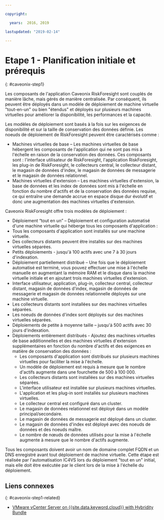 ```yaml
---

copyright:

  years:  2016, 2019

lastupdated: "2019-02-14"

---
```


# Etape 1 - Planification initiale et prérequis
{: #caveonix-step1}

Les composants de l'application Caveonix RiskForesight sont couplés de manière lâche, mais gérés de manière centralisée. Par conséquent, ils peuvent être déployés dans un modèle de déploiement de machine virtuelle "tout-en-un" ou bien "étendus" et déployés sur plusieurs machines virtuelles pour améliorer la disponibilité, les performances et la capacité.

Les modèles de déploiement sont basés à la fois sur les exigences de disponibilité et sur la taille de conservation des données définie. Les noeuds de déploiement de RiskForesight peuvent être caractérisés comme :

-	Machines virtuelles de base – Les machines virtuelles de base hébergent les composants de l'application qui ne sont pas mis à l'échelle en raison de la conservation des données. Ces composants sont : l'interface utilisateur de RiskForesight, l'application RiskForesight, les plug-in de RiskForesight, le collecteurs central, le collecteur distant, le magasin de données d'index, le magasin de données de messagerie et le magasin de données relationnel.
-	Machines virtuelles d'extension – Les machines virtuelles d'extension, la base de données et les index de données sont mis à l'échelle en fonction du nombre d'actifs et de la conservation des données requise, ce qui entraîne une demande accrue en espace disque dur évolutif et donc une augmentation des machines virtuelles d'extension.

Caveonix RiskForesight offre trois modèles de déploiement :

-	Déploiement “tout en un” – Déploiement et configuration automatisé d'une machine virtuelle qui héberge tous les composants d'application :
  - Tous les composants d'application sont installés sur une machine virtuelle.
  - Des collecteurs distants peuvent être installés sur des machines virtuelles séparées.
  - Petits déploiements - jusqu'à 100 actifs avec une 7 à 30 jours d'indexation.
-	Déploiement partiellement distribué – Une fois que le déploiement automatisé est terminé, vous pouvez effectuer une mise à l'échelle manuelle en augmentant la mémoire RAM et le disque dans la machine virtuelle initiale et en ajoutant trois machines virtuelles d'extension.
  - Interface utilisateur, application, plug-in, collecteur central, collecteur distant, magasin de données d'index, magasin de données de messagerie et magasin de données relationnelle déployés sur une machine virtuelle.
  - Les collecteurs distants sont installées sur des machines virtuelles séparées.
  -	Les noeuds de données d'index sont déployés sur des machines virtuelles séparées.
  -	Déploiements de petite à moyenne taille – jusqu'à 500 actifs avec 30 jours d'indexation.
- Déploiements entièrement distribués - Ajoutez des machines virtuelles de base additionnelles et des machines virtuelles d'extension supplémentaires en fonction du nombre d'actifs et des exigences en matière de conservation des données :
  - Les composants d'application sont distribués sur plusieurs machines virtuelles pour faciliter la mise à l'échelle.
  -	Un modèle de déploiement est requis à mesure que le nombre d'actifs augmente dans une fourchette de 500 à 100 000.
  -	Les collecteurs distants sont installées sur des machines virtuelles séparées.
  -	L'interface utilisateur est installée sur plusieurs machines virtuelles.
  -	L'application et les plug-in sont installés sur plusieurs machines virtuelles.
  -	Le collecteur central est configuré dans un cluster.
  -	Le magasin de données relationnel est déployé dans un modèle principal/secondaire.
  -	Le magasin de données de messagerie est déployé dans un cluster.
  -	Le magasin de données d'index est déployé avec des noeuds de données et des noeuds maître.
  -	Le nombre de nœuds de données utilisés pour la mise à l'échelle augmente à mesure que le nombre d'actifs augmente.

Tous les composants doivent avoir un nom de domaine complet FQDN et un DNS enregistré avant tout déploiement de machine virtuelle. Cette étape est réalisée par l'automatisation IC4VS lors du déploiement "tout en un" initial, mais elle doit être exécutée par le client lors de la mise à l'échelle du déploiement.

## Liens connexes
{: #caveonix-step1-related}

* [VMware vCenter Server on {{site.data.keyword.cloud}} with Hybridity Bundle](/docs/services/vmwaresolutions/archiref/vcs?topic=vmware-solutions-vcs-hybridity-intro)
